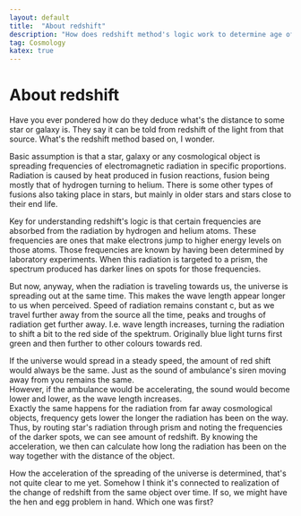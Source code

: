```yaml
---
layout: default
title:  "About redshift"
description: "How does redshift method's logic work to determine age of distant light"
tag: Cosmology
katex: true
---
```


# About redshift

Have you ever pondered how do they deduce what's the distance to some star or galaxy is. They say it can be told from redshift of the light from that source. What's the redshift method based on, I wonder.

Basic assumption is that a star, galaxy or any cosmological object is spreading frequencies of electromagnetic radiation in specific proportions. Radiation is caused by heat produced in fusion reactions, fusion being mostly that of hydrogen turning to helium. There is some other types of fusions also taking place in stars, but mainly in older stars and stars close to their end life.   

Key for understanding redshift's logic is that certain frequencies are absorbed from the radiation by hydrogen and helium atoms. These frequencies are ones that make electrons jump to higher energy levels on those atoms. Those frequencies are known by having been determined by laboratory experiments. When this radiation is targeted to a prism, the spectrum produced has darker lines on spots for those frequencies.

But now, anyway, when the radiation is traveling towards us, the universe is spreading out at the same time. This makes the wave length appear longer to us when perceived. Speed of radiation remains constant c, but as we travel further away from the source all the time, peaks and troughs of radiation get further away. I.e. wave length increases, turning the radiation to shift a bit to the red side of the spektrum. Originally blue light turns first green and then further to other colours towards red.

If the universe would spread in a steady speed, the amount of red shift would always be the same. Just as the sound of ambulance's siren moving away from you remains the same.   
However, if the ambulance would be accelerating, the sound would become lower and lower, as the wave length increases.  
Exactly the same happens for the radiation from far away cosmological objects, frequency gets lower the longer the radiation has been on the way.  
Thus, by routing star's radiation through prism and noting the frequencies of the darker spots, we can see amount of redshift. By knowing the acceleration, we then can calculate how long the radiation has been on the way together with the distance of the object.  

How the acceleration of the spreading of the universe is determined, that's not quite clear to me yet. Somehow I think it's connected to realization of the change of redshift from the same object over time. If so, we might have the hen and egg problem in hand. Which one was first?


